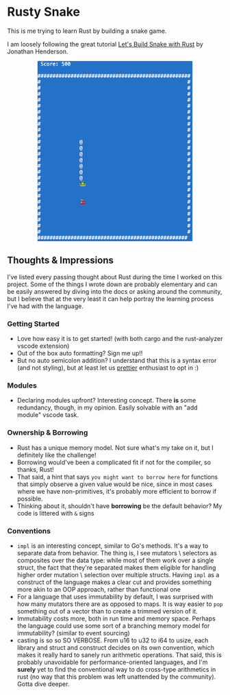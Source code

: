 # Rusty Snake

This is me trying to learn Rust by building a snake game.

I am loosely following the great tutorial [Let's Build Snake with Rust](https://blog.scottlogic.com/2020/10/08/lets-build-snake-with-rust.html) by Jonathan Henderson.

<p align="center">
<img src="screenshot.png" />
</p>

## Thoughts & Impressions
I've listed every passing thought about Rust during the time I worked on this project. Some of the things I wrote down are probably elementary and can be easily answered by diving into the docs or asking around the community, but I believe that at the very least it can help portray the learning process I've had with the language.

### Getting Started
* Love how easy it is to get started! (with both cargo and the rust-analyzer vscode extension)
* Out of the box auto formatting? Sign me up!!
* But no auto semicolon addition? I understand that this is a syntax error (and not styling), but at least let us [prettier](https://prettier.io/) enthusiast to opt in :)

### Modules
* Declaring modules upfront? Interesting concept. There **is** some redundancy, though, in my opinion. Easily solvable with an "add module" vscode task.

### Ownership & Borrowing
* Rust has a unique memory model. Not sure what's my take on it, but I definitely like the challenge!
* Borrowing would've been a complicated fit if not for the compiler, so thanks, Rust!
* That said, a hint that says `you might want to borrow here` for functions that simply observe a given value would be nice, since in most cases where we have non-primitives, it's probably more efficient to borrow if possible.
* Thinking about it, shouldn't have **borrowing** be the default behavior? My code is littered with `&` signs

### Conventions
* `impl` is an interesting concept, similar to Go's methods. It's a way to separate data from behavior. The thing is, I see mutators \ selectors as composites over the data type: while most of them work over a single struct, the fact that they're separated makes them eligible for handling higher order mutation \ selection over multiple structs. Having `impl` as a construct of the language makes a clear cut and provides something more akin to an OOP approach, rather than functional one
* For a language that uses immutability by default, I was surprised with how many mutators there are as opposed to maps. It is way easier to `pop` something out of a vector than to create a trimmed version of it.
* Immutability costs more, both in run time and memory space. Perhaps the language could use some sort of a branching memory model for immutability? (similar to event sourcing)
* casting is so so SO VERBOSE. From u16 to u32 to i64 to usize, each library and struct and construct decides on its own convention, which makes it really hard to sanely run arithmetic operations. That said, this is probably unavoidable for performance-oriented languages, and I'm **surely** yet to find the conventional way to do cross-type arithmetics in rust (no way that this problem was left unattended by the community). Gotta dive deeper.